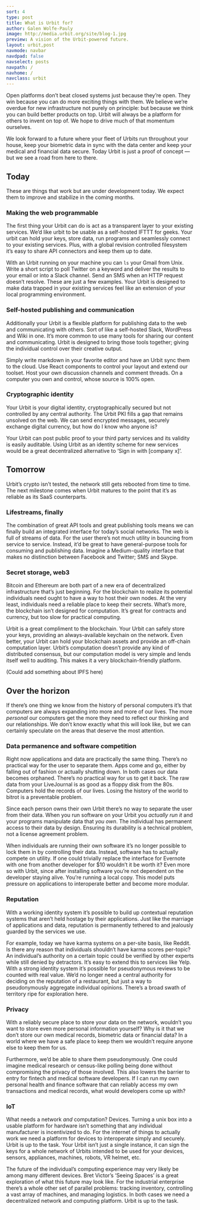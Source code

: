 ```yaml
---
sort: 4
type: post
title: What is Urbit for?
author: Galen Wolfe-Pauly
image: http://media.urbit.org/site/blog-1.jpg
preview: A vision of the Urbit-powered future.
layout: urbit,post
navmode: navbar
navdpad: false
navselect: posts
navpath: /
navhome: /
navclass: urbit
---
```


Open platforms don’t beat closed systems just because they’re open.
They win because you can do more exciting things with them.  We
believe we’re overdue for new infrastructure not purely on principle:
but because we think you can build better products on top.  Urbit will
always be a platform for others to invent on top of.  We hope to drive
much of that momentum ourselves.

We look forward to a future where your fleet of Urbits run throughout
your house, keep your biometric data in sync with the data center and
keep your medical and financial data secure.  Today Urbit is just a
proof of concept — but we see a road from here to there.  

## Today

These are things that work but are under development today.  We expect
them to improve and stabilize in the coming months.

### Making the web programmable

The first thing your Urbit can do is act as a transparent layer to
your existing services.  We’d like urbit to be usable as a self-hosted
IFTTT for geeks.  Your urbit can hold your keys, store data, run
programs and seamlessly connect to your existing services.  Plus, with
a global revision controlled filesystem it’s easy to share API
connectors and keep them up to date.

With an Urbit running on your machine you can `ls` your Gmail from
Unix.  Write a short script to poll Twitter on a keyword and deliver
the results to your email or into a Slack channel.  Send an SMS when
an HTTP request doesn’t resolve.  These are just a few examples.  Your
Urbit is designed to make data trapped in your existing services feel
like an extension of your local programming environment.

### Self-hosted publishing and communication

Additionally your Urbit is a flexible platform for publishing data to
the web and communicating with others.  Sort of like a self-hosted
Slack, WordPress and Wiki in one.  It’s more common to use many tools
for sharing our content and communicating.  Urbit is designed to bring
those tools together; giving the individual control over their
creative output.

Simply write markdown in your favorite editor and have an Urbit sync
them to the cloud.  Use React components to control your layout and
extend our toolset.  Host your own discussion channels and comment
threads.  On a computer you own and control, whose source is 100%
open.

### Cryptographic identity

Your Urbit is your digital identity, cryptographically secured but not
controlled by any central authority.  The Urbit PKI fills a gap that
remains unsolved on the web.  We can send encrypted messages, securely
exchange digital currency, but how do I know who anyone is?  

Your Urbit can post public proof to your third party services and its
validity is easily auditable.  Using Urbit as an identity scheme for
new services would be a great decentralized alternative to ‘Sign in
with [company x]’.

## Tomorrow

Urbit’s crypto isn’t tested, the network still gets rebooted from time
to time.  The next milestone comes when Urbit matures to the point
that it’s as reliable as its SaaS counterparts.  

### Lifestreams, finally

The combination of great API tools and great publishing tools means we
can finally build an integrated interface for today’s social networks.
The web is full of streams of data.  For the user there’s not much
utility in bouncing from service to service.  Instead, it’d be great
to have general-purpose tools for consuming and publishing data.
Imagine a Medium-quality interface that makes no distinction between
Facebook and Twitter; SMS and Skype.

### Secret storage, web3

Bitcoin and Ethereum are both part of a new era of decentralized
infrastructure that’s just beginning.  For the blockchain to realize
its potential individuals need ought to have a way to host their own
nodes.  At the very least, individuals need a reliable place to keep
their secrets.  What’s more, the blockchain isn’t designed for
computation.  It’s great for contracts and currency, but too slow for
practical computing.

Urbit is a great compliment to the blockchain.  Your Urbit can safely
store your keys, providing an always-available keychain on the
network.  Even better, your Urbit can hold your blockchain assets and
provide an off-chain computation layer.  Urbit’s computation doesn’t
provide any kind of distributed consensus, but our computation model
is very simple and lends itself well to auditing.  This makes it a
very blockchain-friendly platform.

(Could add something about IPFS here)

## Over the horizon

If there’s one thing we know from the history of personal computers
it’s that computers are always expanding into more and more of our
lives.  The more *personal* our computers get the more they need to
reflect our thinking and our relationships.  We don’t know exactly
what this will look like, but we can certainly speculate on the areas
that deserve the most attention.

### Data permanence and software competition

Right now applications and data are practically the same thing.
There’s no practical way for the user to separate them.  Apps come and
go, either by falling out of fashion or actually shutting down.  In
both cases our data becomes orphaned.  There’s no practical way for us
to get it back.  The raw data from your LiveJournal is as good as a
floppy disk from the 80s.  Computers hold the records of our lives.
Losing the history of the world to bitrot is a preventable problem.  

Since each person owns their own Urbit there’s no way to separate the
user from their data.  When you run software on your Urbit you
*actually run it* and your programs manipulate data that *you own*.
The individual has permanent access to their data by design.  Ensuring
its durability is a technical problem, not a license agreement
problem.  

When individuals are running their own software it’s no longer
possible to lock them in by controlling their data.  Instead, software
has to actually compete on utility.  If one could trivially replace
the interface for Evernote with one from another developer for $10
wouldn’t it be worth it?  Even more so with Urbit, since after
installing software you’re not dependent on the developer staying
alive.  You’re running a local copy.  This model puts pressure on
applications to interoperate better and become more modular.  

### Reputation

With a working identity system it’s possible to build up contextual
reputation systems that aren’t held hostage by their applications.
Just like the marriage of applications and data, reputation is
permanently tethered to and jealously guarded by the services we use.  

For example, today we have karma systems on a per-site basis, like
Reddit.  Is there any reason that individuals shouldn’t have karma
scores per-topic?  An individual’s authority on a certain topic could
be verified by other experts while still denied by detractors.  It’s
easy to extend this to services like Yelp.  With a strong identity
system it’s possible for pseudonymous reviews to be counted with real
value.  We’d no longer need a central authority for deciding on the
reputation of a restaurant, but just a way to pseudonymously aggregate
individual opinions.  There’s a broad swath of territory ripe for
exploration here.  

### Privacy

With a reliably secure place to store your data on the network,
wouldn’t you want to store even more personal information yourself?
Why is it that we don’t store our own medical records, biometric data
or financial data?  In a world where we have a safe place to keep them
we wouldn’t require anyone else to keep them for us.

Furthermore, we’d be able to share them pseudonymously.  One could
imagine medical research or census-like polling being done without
compromising the privacy of those involved.  This also lowers the
barrier to entry for fintech and medical software developers.  If I
can run my own personal health and finance software that can reliably
access my own transactions and medical records, what would developers
come up with?

### IoT

What needs a network *and* computation?  Devices.  Turning a unix box
into a usable platform for hardware isn’t something that any
individual manufacturer is incentivized to do.  For the internet of
things to actually work we need a platform for devices to interoperate
simply and securely.  Urbit is up to the task.  Your Urbit isn’t just
a single instance, it can sign the keys for a whole network of Urbits
intended to be used for your devices, sensors, appliances, machines,
robots, VR helmet, etc.  

The future of the individual’s computing experience may very likely be
among many different devices.  Bret Victor’s ‘Seeing Spaces’ is a
great exploration of what this future may look like.  For the
industrial enterprise there’s a whole other set of parallel problems:
tracking inventory, controlling a vast array of machines, and managing
logistics.  In both cases we need a decentralized network and
computing platform.  Urbit is up to the task.
